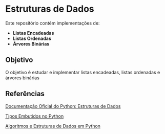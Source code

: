 # Estruturas de Dados

Este repositório contém implementações de:

- **Listas Encadeadas**
- **Listas Ordenadas**
- **Árvores Binárias**

## Objetivo

O objetivo é estudar e implementar listas encadeadas, listas ordenadas e árvores binárias 

## Referências

[Documentação Oficial do Python: Estruturas de Dados ](https://docs.python.org/pt-br/3.13/tutorial/datastructures.html)

[Tipos Embutidos no Python](https://docs.python.org/pt-br/3.13/library/stdtypes.html)

[Algoritmos e Estruturas de Dados em Python](https://docs.python.org/pt-br/3.13/library/stdtypes.html)



